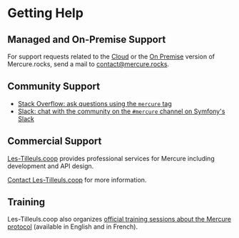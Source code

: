 # Getting Help

## Managed and On-Premise Support

For support requests related to the [Cloud](../hub/cloud.md) or the [On Premise](../hub/cluster.md#purchasing) version of Mercure.rocks, send a mail to [contact@mercure.rocks](mailto:contact@mercure.rocks?subject=Support%20request).

## Community Support

* [Stack Overflow: ask questions using the `mercure` tag](https://stackoverflow.com/questions/tagged/mercure)
* [Slack: chat with the community on the `#mercure` channel on Symfony's Slack](https://symfony.com/slack)

## Commercial Support

[Les-Tilleuls.coop](https://les-tilleuls.coop) provides professional services for Mercure including development and API design.

[Contact Les-Tilleuls.coop](https://les-tilleuls.coop/en/contact) for more information.

## Training

Les-Tilleuls.coop also organizes [official training sessions about the Mercure protocol](https://les-tilleuls.coop/en/masterclass/trainings/introduction-to-mercure) (available in English and in French).
